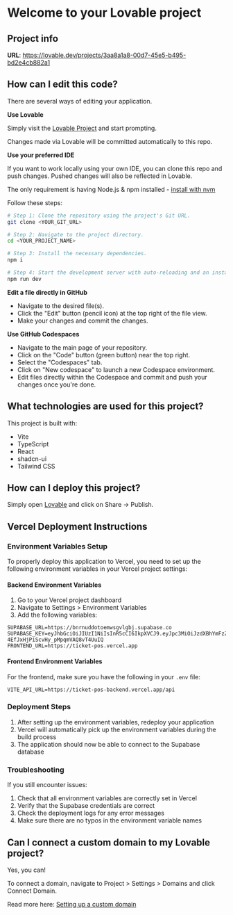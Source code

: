 # Welcome to your Lovable project

## Project info

**URL**: https://lovable.dev/projects/3aa8a1a8-00d7-45e5-b495-bd2e4cb882a1

## How can I edit this code?

There are several ways of editing your application.

**Use Lovable**

Simply visit the [Lovable Project](https://lovable.dev/projects/3aa8a1a8-00d7-45e5-b495-bd2e4cb882a1) and start prompting.

Changes made via Lovable will be committed automatically to this repo.

**Use your preferred IDE**

If you want to work locally using your own IDE, you can clone this repo and push changes. Pushed changes will also be reflected in Lovable.

The only requirement is having Node.js & npm installed - [install with nvm](https://github.com/nvm-sh/nvm#installing-and-updating)

Follow these steps:

```sh
# Step 1: Clone the repository using the project's Git URL.
git clone <YOUR_GIT_URL>

# Step 2: Navigate to the project directory.
cd <YOUR_PROJECT_NAME>

# Step 3: Install the necessary dependencies.
npm i

# Step 4: Start the development server with auto-reloading and an instant preview.
npm run dev
```

**Edit a file directly in GitHub**

- Navigate to the desired file(s).
- Click the "Edit" button (pencil icon) at the top right of the file view.
- Make your changes and commit the changes.

**Use GitHub Codespaces**

- Navigate to the main page of your repository.
- Click on the "Code" button (green button) near the top right.
- Select the "Codespaces" tab.
- Click on "New codespace" to launch a new Codespace environment.
- Edit files directly within the Codespace and commit and push your changes once you're done.

## What technologies are used for this project?

This project is built with:

- Vite
- TypeScript
- React
- shadcn-ui
- Tailwind CSS

## How can I deploy this project?

Simply open [Lovable](https://lovable.dev/projects/3aa8a1a8-00d7-45e5-b495-bd2e4cb882a1) and click on Share -> Publish.

## Vercel Deployment Instructions

### Environment Variables Setup

To properly deploy this application to Vercel, you need to set up the following environment variables in your Vercel project settings:

#### Backend Environment Variables

1. Go to your Vercel project dashboard
2. Navigate to Settings > Environment Variables
3. Add the following variables:

```
SUPABASE_URL=https://bnrnuddotoemwsgvlgbj.supabase.co
SUPABASE_KEY=eyJhbGciOiJIUzI1NiIsInR5cCI6IkpXVCJ9.eyJpc3MiOiJzdXBhYmFzZSIsInJlZiI6ImJucm51ZGRvdG9lbXdzZ3ZsZ2JqIiwicm9sZSI6ImFub24iLCJpYXQiOjE3NTc1MjU0MDYsImV4cCI6MjA3MzEwMTQwNn0.bSqfeOf8LkV-4EfJxHjPiScvHy_pMpqmVAQ8vT4UuIQ
FRONTEND_URL=https://ticket-pos.vercel.app
```

#### Frontend Environment Variables

For the frontend, make sure you have the following in your `.env` file:

```
VITE_API_URL=https://ticket-pos-backend.vercel.app/api
```

### Deployment Steps

1. After setting up the environment variables, redeploy your application
2. Vercel will automatically pick up the environment variables during the build process
3. The application should now be able to connect to the Supabase database

### Troubleshooting

If you still encounter issues:

1. Check that all environment variables are correctly set in Vercel
2. Verify that the Supabase credentials are correct
3. Check the deployment logs for any error messages
4. Make sure there are no typos in the environment variable names

## Can I connect a custom domain to my Lovable project?

Yes, you can!

To connect a domain, navigate to Project > Settings > Domains and click Connect Domain.

Read more here: [Setting up a custom domain](https://docs.lovable.dev/tips-tricks/custom-domain#step-by-step-guide)